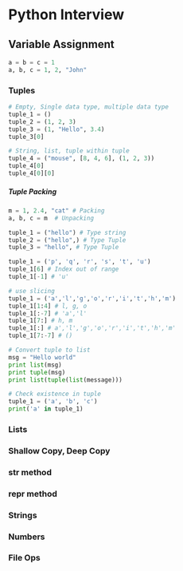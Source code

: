 # Python Interview

## Variable Assignment
```python
a = b = c = 1
a, b, c = 1, 2, "John"
```

### Tuples
```python
# Empty, Single data type, multiple data type
tuple_1 = ()
tuple_2 = (1, 2, 3)
tuple_3 = (1, "Hello", 3.4)
tuple_3[0]

# String, list, tuple within tuple
tuple_4 = ("mouse", [8, 4, 6], (1, 2, 3))
tuple_4[0]
tuple_4[0][0]
```
##### Tuple Packing
```python
m = 1, 2.4, "cat" # Packing
a, b, c = m  # Unpacking
```

```python
tuple_1 = ("hello") # Type string
tuple_2 = ("hello",) # Type Tuple
tuple_3 = "hello", # Type Tuple
```

```python
tuple_1 = ('p', 'q', 'r', 's', 't', 'u')
tuple_1[6] # Index out of range
tuple_1[-1] # 'u'
```

```python
# use slicing
tuple_1 = ('a','l','g','o','r','i','t','h','m')
tuple_1[1:4] # l, g, o
tuple_1[:-7] # 'a','l'
tuple_1[7:] # h, m
tuple_1[:] # a','l','g','o','r','i','t','h','m'
tuple_1[7:-7] # ()
```

```python
# Convert tuple to list
msg = "Hello world"
print list(msg)
print tuple(msg)
print list(tuple(list(message)))
```

```python
# Check existence in tuple
tuple_1 = ('a', 'b', 'c')
print('a' in tuple_1)
```

### Lists

### Shallow Copy, Deep Copy

### __str__ method

### __repr__ method

### Strings

### Numbers

### File Ops
